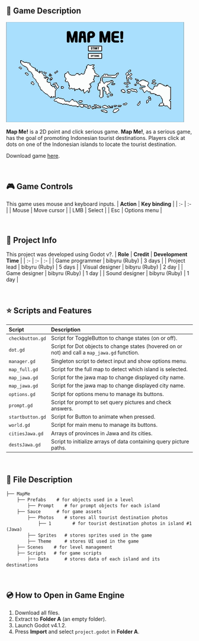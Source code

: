 ## 📔 Game Description
![Gif of Trash Grabbers gameplay](https://github.com/bibyru/bibyru/blob/main/Gifs/MapMe.gif)

**Map Me!** is a 2D point and click serious game. **Map Me!**, as a serious game, has the goal of promoting Indonesian tourist destinations. Players click at dots on one of the Indonesian islands to locate the tourist destination.

Download game [here](https://drive.google.com/file/d/1B9J-vQRz8U3bqxgLN-w2LG2SSQwbhPXB/view).

<br/>

## 🎮 Game Controls
This game uses mouse and keyboard inputs.
| **Action** | **Key binding** |
| :- | :- |
| Mouse | Move cursor |
| LMB | Select |
| Esc | Options menu |

<br/>

## 📝 Project Info
This project was developed using Godot v?.
| **Role** | **Credit** | **Development Time** |
| :- | :- | :- |
| Game programmer | bibyru (Ruby) | 3 days |
| Project lead | bibyru (Ruby) | 5 days |
| Visual designer | bibyru (Ruby) | 2 day |
| Game designer | bibyru (Ruby) | 1 day |
| Sound designer | bibyru (Ruby) | 1 day |

<br/>

## ⭐ Scripts and Features
| **Script** | **Description** |
| :- | :- |
| `checkbutton.gd` | Script for ToggleButton to change states (on or off). |
| `dot.gd` | Script for Dot objects to change states (hovered on or not) and call a `map_jawa.gd` function. |
| `manager.gd` | Singleton script to detect input and show options menu. |
| `map_full.gd` | Script for the full map to detect which island is selected. |
| `map_jawa.gd` | Script for the jawa map to change displayed city name. |
| `map_jawa.gd` | Script for the jawa map to change displayed city name. |
| `options.gd` | Script for options menu to manage its buttons. |
| `prompt.gd` | Script for prompt to set query pictures and check answers. |
| `startbutton.gd` | Script for Button to animate when pressed. |
| `world.gd` | Script for main menu to manage its buttons. |
| `citiesJawa.gd` | Arrays of provinces in Jawa and its cities. |
| `destsJawa.gd` | Script to initialize arrays of data containing query picture paths. |

<br/>

## 📁 File Description
```
├── MapMe
    ├── Prefabs    # for objects used in a level
        ├── Prompt    # for prompt objects for each island
    ├── Sauce      # for game assets
        ├── Photos    # stores all tourist destination photos
            ├── 1        # for tourist destination photos in island #1 (Jawa)
        ├── Sprites   # stores sprites used in the game
        ├── Theme     # stores UI used in the game
    ├── Scenes    # for level management
    ├── Scripts   # for game scripts
        ├── Data      # stores data of each island and its destinations
```

<br/>

## 💿 How to Open in Game Engine
1. Download all files.
2. Extract to **Folder A** (an empty folder).
3. Launch Godot v4.1.2.
4. Press **Import** and select `project.godot` in **Folder A**.
